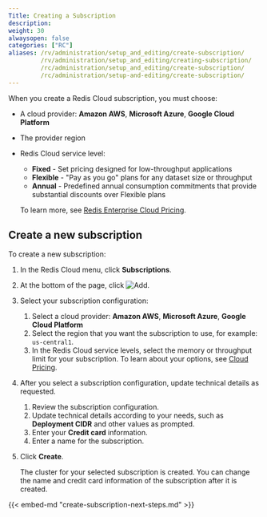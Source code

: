 ```yaml
---
Title: Creating a Subscription
description:
weight: 30
alwaysopen: false
categories: ["RC"]
aliases: /rv/administration/setup_and_editing/create-subscription/
         /rv/administration/setup_and_editing/creating-subscription/
         /rc/administration/setup_and_editing/create-subscription/
         /rc/administration/setup-and-editing/create-subscription/
---
```

When you create a Redis Cloud subscription, you must choose:

- A cloud provider: **Amazon AWS**, **Microsoft Azure**, **Google Cloud Platform**
- The provider region
- Redis Cloud service level:
    - **Fixed** - Set pricing designed for low-throughput applications  
    - **Flexible**  - "Pay as you go" plans for any dataset size or throughput  
    - **Annual** - Predefined annual consumption commitments that provide substantial discounts over Flexible plans  

    To learn more, see [Redis Enterprise Cloud Pricing](https://redislabs.com/redis-enterprise-cloud/pricing/).

## Create a new subscription

To create a new subscription:

1. In the Redis Cloud menu, click **Subscriptions**.
1. At the bottom of the page, click ![Add](/images/rs/icon_add.png#no-click "Add").
1. Select your subscription configuration:

    1. Select a cloud provider: **Amazon AWS**, **Microsoft Azure**, **Google Cloud Platform**
    1. Select the region that you want the subscription to use, for example: `us-central1`.
    1. In the Redis Cloud service levels, select the memory or throughput limit for your subscription.  To learn about your options, see [Cloud Pricing](https://redislabs.com/redis-enterprise-cloud/pricing/).
<!--
        - Fixed - You can also select either [Replication]({{< relref "/rc/concepts/clustering.md" >}}) or Multi-Availability Zone (Multi-AZ)
        - Flexible - You can also select a subscription with [Redis on Flash (RoF)]({{< relref "/rs/concepts/memory-architecture/redis-flash.md" >}}) support
        - Customize - You can:
            - [**Build a Plan**]({{< relref "/rc/administration/setup/customize-pro.md" >}}) to follow a sizing process where you tell us your requirements and we give you a subscription that's just right for you.
            - **Request Pricing** to customize an Ultimate subscription that includes annual payments, premium support, and customer success packages.
-->
4. After you select a subscription configuration, update technical details as requested.

    1. Review the subscription configuration.
    1. Update technical details according to your needs, such as **Deployment CIDR** and other values as prompted.
    1. Enter your **Credit card** information.
    1. Enter a name for the subscription.
1. Click **Create**.

    The cluster for your selected subscription is created.
    You can change the name and credit card information of the subscription after it is created.

{{< embed-md "create-subscription-next-steps.md"  >}}
